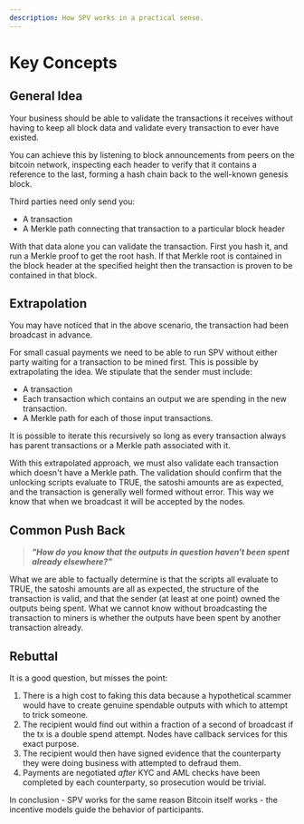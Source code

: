 ```yaml
---
description: How SPV works in a practical sense.
---
```


# Key Concepts

## General Idea

Your business should be able to validate the transactions it receives without having to keep all block data and validate every transaction to ever have existed.

You can achieve this by listening to block announcements from peers on the bitcoin network, inspecting each header to verify that it contains a reference to the last, forming a hash chain back to the well-known genesis block.

Third parties need only send you:

* A transaction
* A Merkle path connecting that transaction to a particular block header

With that data alone you can validate the transaction. First you hash it, and run a Merkle proof to get the root hash. If that Merkle root is contained in the block header at the specified height then the transaction is proven to be contained in that block.

## Extrapolation

You may have noticed that in the above scenario, the transaction had been broadcast in advance.&#x20;

For small casual payments we need to be able to run SPV without either party waiting for a transaction to be mined first. This is possible by extrapolating the idea. We stipulate that the sender must include:

* A transaction
* Each transaction which contains an output we are spending in the new transaction.
* A Merkle path for each of those input transactions.

It is possible to iterate this recursively so long as every transaction always has parent transactions or a Merkle path associated with it.

With this extrapolated approach, we must also validate each transaction which doesn't have a Merkle path. The validation should confirm that the unlocking scripts evaluate to TRUE, the satoshi amounts are as expected, and the transaction is generally well formed without error. This way we know that when we broadcast it will be accepted by the nodes.

## Common Push Back

> _**"How do you know that the outputs in question haven't been spent already elsewhere?"**_

What we are able to factually determine is that the scripts all evaluate to TRUE, the satoshi amounts are all as expected, the structure of the transaction is valid, and that the sender (at least at one point) owned the outputs being spent. What we cannot know without broadcasting the transaction to miners is whether the outputs have been spent by another transaction already.

## Rebuttal

It is a good question, but misses the point:

1. There is a high cost to faking this data because a hypothetical scammer would have to create genuine spendable outputs with which to attempt to trick someone.
2. The recipient would find out within a fraction of a second of broadcast if the tx is a double spend attempt. Nodes have callback services for this exact purpose.
3. The recipient would then have signed evidence that the counterparty they were doing business with attempted to defraud them.
4. Payments are negotiated _after_ KYC and AML checks have been completed by each counterparty, so prosecution would be trivial.

In conclusion - SPV works for the same reason Bitcoin itself works - the incentive models guide the behavior of participants.
